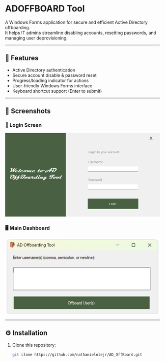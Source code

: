 # ADOFFBOARD Tool

A Windows Forms application for secure and efficient Active Directory offboarding.  
It helps IT admins streamline disabling accounts, resetting passwords, and managing user deprovisioning.

---

## 🚀 Features
- Active Directory authentication
- Secure account disable & password reset
- Progress/loading indicator for actions
- User-friendly Windows Forms interface
- Keyboard shortcut support (Enter to submit)

---

## 📸 Screenshots

### 🔐 Login Screen
![Login Screen](https://github.com/nathanielolejr/AD_OffBoard/blob/main/adoffboard.png)

### 🖥️ Main Dashboard
![Main Form](https://github.com/nathanielolejr/AD_OffBoard/blob/main/adoffboard1.png)

---

## ⚙️ Installation
1. Clone this repository:
   ```bash
   git clone https://github.com/nathanielolejr/AD_OffBoard.git
